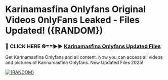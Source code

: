 # Karinamasfina Onlyfans Original Videos 0nlyFans Leaked - Files Updated! ({RANDOM})

<h3>🔴 CLICK HERE 🌐==►► <a href="https://betterlinks.top/A2PfLJ" rel="nofollow">Karinamasfina Onlyfans Updated Files</a></h3>

Get Karinamasfina Onlyfans and all content. Now you can access all videos and pictures of Karinamasfina Onlyfans. New Updated Files 2025!

[![{RANDOM}](https://i.imgur.com/ppqm5kG.gif)](https://betterlinks.top/A2PfLJ)